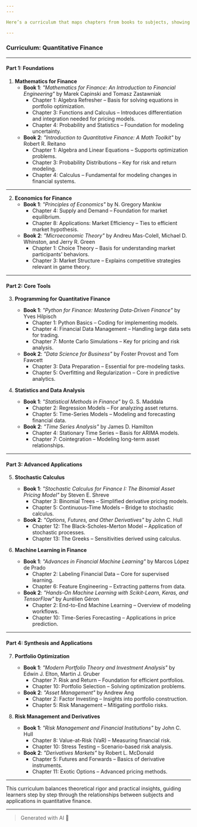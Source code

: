 ```yaml
---
---

Here’s a curriculum that maps chapters from books to subjects, showing their relationships and how they build on each other. The selections focus on concise, practical resources with relevant chapters.

---
```


### **Curriculum: Quantitative Finance**

---

#### **Part 1: Foundations**

1. **Mathematics for Finance**
   - **Book 1**: *"Mathematics for Finance: An Introduction to Financial Engineering"* by Marek Capinski and Tomasz Zastawniak
     - Chapter 1: Algebra Refresher – Basis for solving equations in portfolio optimization.
     - Chapter 3: Functions and Calculus – Introduces differentiation and integration needed for pricing models.
     - Chapter 4: Probability and Statistics – Foundation for modeling uncertainty.
   - **Book 2**: *"Introduction to Quantitative Finance: A Math Toolkit"* by Robert R. Reitano
     - Chapter 1: Algebra and Linear Equations – Supports optimization problems.
     - Chapter 3: Probability Distributions – Key for risk and return modeling.
     - Chapter 4: Calculus – Fundamental for modeling changes in financial systems.

---

2. **Economics for Finance**
   - **Book 1**: *"Principles of Economics"* by N. Gregory Mankiw
     - Chapter 4: Supply and Demand – Foundation for market equilibrium.
     - Chapter 8: Applications: Market Efficiency – Ties to efficient market hypothesis.
   - **Book 2**: *"Microeconomic Theory"* by Andreu Mas-Colell, Michael D. Whinston, and Jerry R. Green
     - Chapter 1: Choice Theory – Basis for understanding market participants' behaviors.
     - Chapter 3: Market Structure – Explains competitive strategies relevant in game theory.

---

#### **Part 2: Core Tools**

3. **Programming for Quantitative Finance**
   - **Book 1**: *"Python for Finance: Mastering Data-Driven Finance"* by Yves Hilpisch
     - Chapter 1: Python Basics – Coding for implementing models.
     - Chapter 4: Financial Data Management – Handling large data sets for trading.
     - Chapter 7: Monte Carlo Simulations – Key for pricing and risk analysis.
   - **Book 2**: *"Data Science for Business"* by Foster Provost and Tom Fawcett
     - Chapter 3: Data Preparation – Essential for pre-modeling tasks.
     - Chapter 5: Overfitting and Regularization – Core in predictive analytics.

4. **Statistics and Data Analysis**
   - **Book 1**: *"Statistical Methods in Finance"* by G. S. Maddala
     - Chapter 2: Regression Models – For analyzing asset returns.
     - Chapter 5: Time-Series Models – Modeling and forecasting financial data.
   - **Book 2**: *"Time Series Analysis"* by James D. Hamilton
     - Chapter 4: Stationary Time Series – Basis for ARIMA models.
     - Chapter 7: Cointegration – Modeling long-term asset relationships.

---

#### **Part 3: Advanced Applications**

5. **Stochastic Calculus**
   - **Book 1**: *"Stochastic Calculus for Finance I: The Binomial Asset Pricing Model"* by Steven E. Shreve
     - Chapter 3: Binomial Trees – Simplified derivative pricing models.
     - Chapter 5: Continuous-Time Models – Bridge to stochastic calculus.
   - **Book 2**: *"Options, Futures, and Other Derivatives"* by John C. Hull
     - Chapter 12: The Black-Scholes-Merton Model – Application of stochastic processes.
     - Chapter 13: The Greeks – Sensitivities derived using calculus.

6. **Machine Learning in Finance**
   - **Book 1**: *"Advances in Financial Machine Learning"* by Marcos López de Prado
     - Chapter 2: Labeling Financial Data – Core for supervised learning.
     - Chapter 6: Feature Engineering – Extracting patterns from data.
   - **Book 2**: *"Hands-On Machine Learning with Scikit-Learn, Keras, and TensorFlow"* by Aurélien Géron
     - Chapter 2: End-to-End Machine Learning – Overview of modeling workflows.
     - Chapter 10: Time-Series Forecasting – Applications in price prediction.

---

#### **Part 4: Synthesis and Applications**

7. **Portfolio Optimization**
   - **Book 1**: *"Modern Portfolio Theory and Investment Analysis"* by Edwin J. Elton, Martin J. Gruber
     - Chapter 7: Risk and Return – Foundation for efficient portfolios.
     - Chapter 10: Portfolio Selection – Solving optimization problems.
   - **Book 2**: *"Asset Management"* by Andrew Ang
     - Chapter 2: Factor Investing – Insights into portfolio construction.
     - Chapter 5: Risk Management – Mitigating portfolio risks.

8. **Risk Management and Derivatives**
   - **Book 1**: *"Risk Management and Financial Institutions"* by John C. Hull
     - Chapter 8: Value-at-Risk (VaR) – Measuring financial risk.
     - Chapter 10: Stress Testing – Scenario-based risk analysis.
   - **Book 2**: *"Derivatives Markets"* by Robert L. McDonald
     - Chapter 5: Futures and Forwards – Basics of derivative instruments.
     - Chapter 11: Exotic Options – Advanced pricing methods.

---

This curriculum balances theoretical rigor and practical insights, guiding learners step by step through the relationships between subjects and applications in quantitative finance.

---

> Generated with AI 🤖
